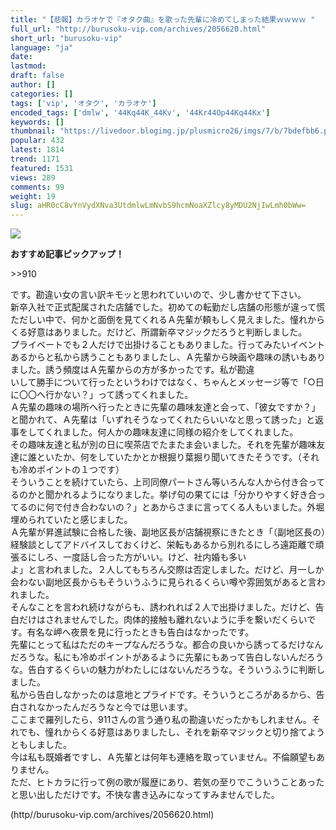 ```yaml
---
title: "【悲報】カラオケで『オタク曲』を歌った先輩に冷めてしまった結果ｗｗｗｗ "
full_url: "http://burusoku-vip.com/archives/2056620.html"
short_url: "burusoku-vip"
language: "ja"
date: 
lastmod: 
draft: false
author: []
categories: []
tags: ['vip', 'オタク', 'カラオケ']
encoded_tags: ['dmlw', '44Kq44K_44Kv', '44Kr44Op44Kq44Kx']
keywords: []
thumbnail: "https://livedoor.blogimg.jp/plusmicro26/imgs/7/b/7bdefbb6.png"
popular: 432
latest: 1814
trend: 1171
featured: 1531
views: 289
comments: 99
weight: 19
slug: aHR0cC8vYnVydXNva3UtdmlwLmNvbS9hcmNoaXZlcy8yMDU2NjIwLmh0bWw=
---
```


![](https://livedoor.blogimg.jp/plusmicro26/imgs/7/b/7bdefbb6.png)

<div><p><b>おすすめ記事ピックアップ！</b></p><p> <p class='anchor'>>>910</p>です。勘違い女の言い訳キモッと思われていいので、少し書かせて下さい。<br>新卒入社で正式配属された店舗でした。初めての転勤だし店舗の形態が違って慌ただしい中で、何かと面倒を見てくれるＡ先輩が頼もしく見えました。憧れからくる好意はありました。だけど、所謂新卒マジックだろうと判断しました。<br>プライベートでも２人だけで出掛けることもありました。行ってみたいイベントあるからと私から誘うこともありましたし、Ａ先輩から映画や趣味の誘いもありました。誘う頻度はＡ先輩からの方が多かったです。私が勘違<br>いして勝手について行ったというわけではなく、ちゃんとメッセージ等で「○日に〇〇へ行かない？」って誘ってくれました。<br>Ａ先輩の趣味の場所へ行ったときに先輩の趣味友達と会って、「彼女ですか？」と聞かれて、Ａ先輩は「いずれそうなってくれたらいいなと思って誘った」と返事をしてくれました。何人かの趣味友達に同様の紹介をしてくれました。<br>その趣味友達と私が別の日に喫茶店でたまたま会いました。それを先輩が趣味友達に誰といたか、何をしていたかとか根掘り葉掘り聞いてきたそうです。（それも冷めポイントの１つです）<br>そういうことを続けていたら、上司同僚パートさん等いろんな人から付き合ってるのかと聞かれるようになりました。挙げ句の果てには「分かりやすく好き合ってるのに何で付き合わないの？」とあからさまに言ってくる人もいました。外堀埋められていたと感じました。<br>Ａ先輩が昇進試験に合格した後、副地区長が店舗視察にきたとき「（副地区長の）経験談としてアドバイスしておくけど、栄転もあるから別れるにしろ遠距離で頑張るにしろ、一度話し合った方がいい。けど、社内婚も多い<br>よ」と言われました。２人してもちろん交際は否定しました。だけど、月一しか会わない副地区長からもそういうふうに見られるくらい噂や雰囲気があると言われました。<br>そんなことを言われ続けながらも、誘われれば２人で出掛けました。だけど、告白だけはされませんでした。肉体的接触も離れないように手を繋いだくらいです。有名な岬へ夜景を見に行ったときも告白はなかったです。<br>先輩にとって私はただのキープなんだろうな。都合の良いから誘ってるだけなんだろうな。私にも冷めポイントがあるように先輩にもあって告白しないんだろうな。告白するくらいの魅力がわたしにはないんだろうな。そういうふうに判断しました。<br>私から告白しなかったのは意地とプライドです。そういうところがあるから、告白されなかったんだろうなと今では思います。<br>ここまで羅列したら、911さんの言う通り私の勘違いだったかもしれません。それでも、憧れからくる好意はありましたし、それを新卒マジックと切り捨てようともしました。<br>今は私も既婚者ですし、Ａ先輩とは何年も連絡を取っていません。不倫願望もありません。<br>ただ、ヒトカラに行って例の歌が履歴にあり、若気の至りでこういうことあったと思い出しただけです。不快な書き込みになってすみませんでした。 </p></div>

(http//burusoku-vip.com/archives/2056620.html)
